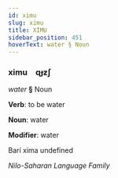 ```yaml
---
id: ximu
slug: ximu
title: XİMU
sidebar_position: 451
hoverText: water § Noun
---
```


### ximu&emsp;<span kind="abugida">ɋɟƶʃ</span>

*water* **§** Noun

**Verb**: to be water

**Noun**: water

**Modifier**: water

Barí xima undefined

*Nilo-Saharan Language Family*